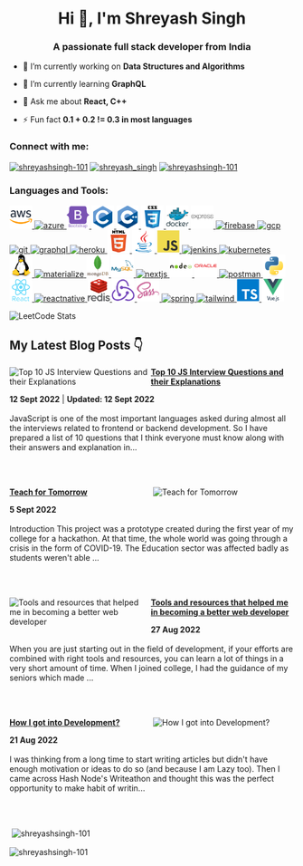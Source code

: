 <h1 align="center">Hi 👋, I'm Shreyash Singh</h1>
<h3 align="center">A passionate full stack developer from India</h3>

<!--

<p align="left"> <img src="https://komarev.com/ghpvc/?username=shreyashsingh-101&label=Profile%20views&color=0e75b6&style=flat" alt="shreyashsingh-101" /> </p>

 <p align="left"> <a href="https://github.com/ryo-ma/github-profile-trophy"><img src="https://github-profile-trophy.vercel.app/?username=shreyashsingh-101" alt="shreyashsingh-101" /></a> </p>

-->
- 🔭 I’m currently working on **Data Structures and Algorithms**

- 🌱 I’m currently learning **GraphQL**

- 💬 Ask me about **React, C++**

- ⚡ Fun fact **0.1 + 0.2 != 0.3 in most languages**

<h3 align="left">Connect with me:</h3>
<p align="left">
<a href="https://linkedin.com/in/shreyashsingh-101" target="blank"><img align="center" src="https://raw.githubusercontent.com/rahuldkjain/github-profile-readme-generator/master/src/images/icons/Social/linked-in-alt.svg" alt="shreyashsingh-101" height="30" width="40" /></a>
<a href="https://www.hackerrank.com/shreyash_singh" target="blank"><img align="center" src="https://raw.githubusercontent.com/rahuldkjain/github-profile-readme-generator/master/src/images/icons/Social/hackerrank.svg" alt="shreyash_singh" height="30" width="40" /></a>
<a href="https://www.leetcode.com/shreyashsingh-101" target="blank"><img align="center" src="https://raw.githubusercontent.com/rahuldkjain/github-profile-readme-generator/master/src/images/icons/Social/leet-code.svg" alt="shreyashsingh-101" height="30" width="40" /></a>
</p>

<h3 align="left">Languages and Tools:</h3>
<p align="left"> <a href="https://aws.amazon.com" target="_blank" rel="noreferrer"> <img src="https://raw.githubusercontent.com/devicons/devicon/master/icons/amazonwebservices/amazonwebservices-original-wordmark.svg" alt="aws" width="40" height="40"/> </a> <a href="https://azure.microsoft.com/en-in/" target="_blank" rel="noreferrer"> <img src="https://www.vectorlogo.zone/logos/microsoft_azure/microsoft_azure-icon.svg" alt="azure" width="40" height="40"/> </a> <a href="https://getbootstrap.com" target="_blank" rel="noreferrer"> <img src="https://raw.githubusercontent.com/devicons/devicon/master/icons/bootstrap/bootstrap-plain-wordmark.svg" alt="bootstrap" width="40" height="40"/> </a> <a href="https://www.cprogramming.com/" target="_blank" rel="noreferrer"> <img src="https://raw.githubusercontent.com/devicons/devicon/master/icons/c/c-original.svg" alt="c" width="40" height="40"/> </a> <a href="https://www.w3schools.com/cpp/" target="_blank" rel="noreferrer"> <img src="https://raw.githubusercontent.com/devicons/devicon/master/icons/cplusplus/cplusplus-original.svg" alt="cplusplus" width="40" height="40"/> </a> <a href="https://www.w3schools.com/css/" target="_blank" rel="noreferrer"> <img src="https://raw.githubusercontent.com/devicons/devicon/master/icons/css3/css3-original-wordmark.svg" alt="css3" width="40" height="40"/> </a> <a href="https://www.docker.com/" target="_blank" rel="noreferrer"> <img src="https://raw.githubusercontent.com/devicons/devicon/master/icons/docker/docker-original-wordmark.svg" alt="docker" width="40" height="40"/> </a> <a href="https://expressjs.com" target="_blank" rel="noreferrer"> <img src="https://raw.githubusercontent.com/devicons/devicon/master/icons/express/express-original-wordmark.svg" alt="express" width="40" height="40"/> </a> <a href="https://firebase.google.com/" target="_blank" rel="noreferrer"> <img src="https://www.vectorlogo.zone/logos/firebase/firebase-icon.svg" alt="firebase" width="40" height="40"/> </a> <a href="https://cloud.google.com" target="_blank" rel="noreferrer"> <img src="https://www.vectorlogo.zone/logos/google_cloud/google_cloud-icon.svg" alt="gcp" width="40" height="40"/> </a> <a href="https://git-scm.com/" target="_blank" rel="noreferrer"> <img src="https://www.vectorlogo.zone/logos/git-scm/git-scm-icon.svg" alt="git" width="40" height="40"/> </a> <a href="https://graphql.org" target="_blank" rel="noreferrer"> <img src="https://www.vectorlogo.zone/logos/graphql/graphql-icon.svg" alt="graphql" width="40" height="40"/> </a> <a href="https://heroku.com" target="_blank" rel="noreferrer"> <img src="https://www.vectorlogo.zone/logos/heroku/heroku-icon.svg" alt="heroku" width="40" height="40"/> </a> <a href="https://www.w3.org/html/" target="_blank" rel="noreferrer"> <img src="https://raw.githubusercontent.com/devicons/devicon/master/icons/html5/html5-original-wordmark.svg" alt="html5" width="40" height="40"/> </a> <a href="https://www.java.com" target="_blank" rel="noreferrer"> <img src="https://raw.githubusercontent.com/devicons/devicon/master/icons/java/java-original.svg" alt="java" width="40" height="40"/> </a> <a href="https://developer.mozilla.org/en-US/docs/Web/JavaScript" target="_blank" rel="noreferrer"> <img src="https://raw.githubusercontent.com/devicons/devicon/master/icons/javascript/javascript-original.svg" alt="javascript" width="40" height="40"/> </a> <a href="https://www.jenkins.io" target="_blank" rel="noreferrer"> <img src="https://www.vectorlogo.zone/logos/jenkins/jenkins-icon.svg" alt="jenkins" width="40" height="40"/> </a> <a href="https://kubernetes.io" target="_blank" rel="noreferrer"> <img src="https://www.vectorlogo.zone/logos/kubernetes/kubernetes-icon.svg" alt="kubernetes" width="40" height="40"/> </a> <a href="https://www.linux.org/" target="_blank" rel="noreferrer"> <img src="https://raw.githubusercontent.com/devicons/devicon/master/icons/linux/linux-original.svg" alt="linux" width="40" height="40"/> </a> <a href="https://materializecss.com/" target="_blank" rel="noreferrer"> <img src="https://raw.githubusercontent.com/prplx/svg-logos/5585531d45d294869c4eaab4d7cf2e9c167710a9/svg/materialize.svg" alt="materialize" width="40" height="40"/> </a> <a href="https://www.mongodb.com/" target="_blank" rel="noreferrer"> <img src="https://raw.githubusercontent.com/devicons/devicon/master/icons/mongodb/mongodb-original-wordmark.svg" alt="mongodb" width="40" height="40"/> </a> <a href="https://www.mysql.com/" target="_blank" rel="noreferrer"> <img src="https://raw.githubusercontent.com/devicons/devicon/master/icons/mysql/mysql-original-wordmark.svg" alt="mysql" width="40" height="40"/> </a> <a href="https://nextjs.org/" target="_blank" rel="noreferrer"> <img src="https://cdn.worldvectorlogo.com/logos/nextjs-2.svg" alt="nextjs" width="40" height="40"/> </a> <a href="https://nodejs.org" target="_blank" rel="noreferrer"> <img src="https://raw.githubusercontent.com/devicons/devicon/master/icons/nodejs/nodejs-original-wordmark.svg" alt="nodejs" width="40" height="40"/> </a> <a href="https://www.oracle.com/" target="_blank" rel="noreferrer"> <img src="https://raw.githubusercontent.com/devicons/devicon/master/icons/oracle/oracle-original.svg" alt="oracle" width="40" height="40"/> </a> <a href="https://postman.com" target="_blank" rel="noreferrer"> <img src="https://www.vectorlogo.zone/logos/getpostman/getpostman-icon.svg" alt="postman" width="40" height="40"/> </a> <a href="https://www.python.org" target="_blank" rel="noreferrer"> <img src="https://raw.githubusercontent.com/devicons/devicon/master/icons/python/python-original.svg" alt="python" width="40" height="40"/> </a> <a href="https://reactjs.org/" target="_blank" rel="noreferrer"> <img src="https://raw.githubusercontent.com/devicons/devicon/master/icons/react/react-original-wordmark.svg" alt="react" width="40" height="40"/> </a> <a href="https://reactnative.dev/" target="_blank" rel="noreferrer"> <img src="https://reactnative.dev/img/header_logo.svg" alt="reactnative" width="40" height="40"/> </a> <a href="https://redis.io" target="_blank" rel="noreferrer"> <img src="https://raw.githubusercontent.com/devicons/devicon/master/icons/redis/redis-original-wordmark.svg" alt="redis" width="40" height="40"/> </a> <a href="https://redux.js.org" target="_blank" rel="noreferrer"> <img src="https://raw.githubusercontent.com/devicons/devicon/master/icons/redux/redux-original.svg" alt="redux" width="40" height="40"/> </a> <a href="https://sass-lang.com" target="_blank" rel="noreferrer"> <img src="https://raw.githubusercontent.com/devicons/devicon/master/icons/sass/sass-original.svg" alt="sass" width="40" height="40"/> </a> <a href="https://spring.io/" target="_blank" rel="noreferrer"> <img src="https://www.vectorlogo.zone/logos/springio/springio-icon.svg" alt="spring" width="40" height="40"/> </a> <a href="https://tailwindcss.com/" target="_blank" rel="noreferrer"> <img src="https://www.vectorlogo.zone/logos/tailwindcss/tailwindcss-icon.svg" alt="tailwind" width="40" height="40"/> </a> <a href="https://www.typescriptlang.org/" target="_blank" rel="noreferrer"> <img src="https://raw.githubusercontent.com/devicons/devicon/master/icons/typescript/typescript-original.svg" alt="typescript" width="40" height="40"/> </a> <a href="https://vuejs.org/" target="_blank" rel="noreferrer"> <img src="https://raw.githubusercontent.com/devicons/devicon/master/icons/vuejs/vuejs-original-wordmark.svg" alt="vuejs" width="40" height="40"/> </a> </p>

![LeetCode Stats](https://leetcard.jacoblin.cool/shreyashsingh-101?theme=dark&font=Roboto&ext=activity)

## My Latest Blog Posts 👇
<!-- HASHNODE_BLOG:START -->
<p align="left">
<a href="https://shreyashsingh101.hashnode.dev/top-10-js-interview-questions-and-their-explanations" title="Top 10 JS Interview Questions and their Explanations"><img src="https://cdn.hashnode.com/res/hashnode/image/upload/v1662992983551/bfozyPrn9.jpg" alt="Top 10 JS Interview Questions and their Explanations" width="250px" align="left" /></a>
<a href="https://shreyashsingh101.hashnode.dev/top-10-js-interview-questions-and-their-explanations" title="Top 10 JS Interview Questions and their Explanations"><strong>Top 10 JS Interview Questions and their Explanations</strong></a>
<div><strong>12 Sept 2022</strong> | <strong>Updated: 12 Sept 2022</strong></div>
<br/> JavaScript is one of the most important languages asked during almost all the interviews related to frontend or backend development. So I have prepared a list of 10 questions that I think everyone must know along with their answers and explanation in... </p> <br/> <br/>
<p align="left">
<a href="https://shreyashsingh101.hashnode.dev/teach-for-tomorrow" title="Teach for Tomorrow"><img src="https://cdn.hashnode.com/res/hashnode/image/unsplash/zFSo6bnZJTw/upload/v1662324927890/9Vu6XY-bo.jpeg" alt="Teach for Tomorrow" width="250px" align="right" /></a>
<a href="https://shreyashsingh101.hashnode.dev/teach-for-tomorrow" title="Teach for Tomorrow"><strong>Teach for Tomorrow</strong></a>
<div><strong>5 Sept 2022</strong></div>
<br/> Introduction
This project was a prototype created during the first year of my college for a hackathon.
At that time, the whole world was going through a crisis in the form of COVID-19.
The Education sector was affected badly as students weren't able ... </p> <br/> <br/>
<p align="left">
<a href="https://shreyashsingh101.hashnode.dev/tools-and-resources-that-helped-me-in-becoming-a-better-web-developer" title="Tools and resources that helped me in becoming a better web developer"><img src="https://cdn.hashnode.com/res/hashnode/image/unsplash/9SoCnyQmkzI/upload/v1661350085413/coJt7-Xd8.jpeg" alt="Tools and resources that helped me in becoming a better web developer" width="250px" align="left" /></a>
<a href="https://shreyashsingh101.hashnode.dev/tools-and-resources-that-helped-me-in-becoming-a-better-web-developer" title="Tools and resources that helped me in becoming a better web developer"><strong>Tools and resources that helped me in becoming a better web developer</strong></a>
<div><strong>27 Aug 2022</strong></div>
<br/> When you are just starting out in the field of development, if your efforts are combined with right tools and resources, you can learn a lot of things in a very short amount of time.
When I joined college, I had the guidance of my seniors which made ... </p> <br/> <br/>
<p align="left">
<a href="https://shreyashsingh101.hashnode.dev/how-i-got-into-development" title="How I got into Development?"><img src="https://cdn.hashnode.com/res/hashnode/image/unsplash/4Mw7nkQDByk/upload/v1661107145716/MAHh2NtQit.jpeg" alt="How I got into Development?" width="250px" align="right" /></a>
<a href="https://shreyashsingh101.hashnode.dev/how-i-got-into-development" title="How I got into Development?"><strong>How I got into Development?</strong></a>
<div><strong>21 Aug 2022</strong></div>
<br/> I was thinking from a long time to start writing articles but didn't have enough motivation or ideas to do so (and because I am Lazy too).
Then I came across Hash Node's Writeathon  and thought this was the perfect opportunity to make habit of writin... </p> <br/> <br/>
<!-- HASHNODE_BLOG:END -->


<!--
<p><img align="left" src="https://github-readme-stats.vercel.app/api/top-langs?username=shreyashsingh-101&show_icons=true&locale=en&layout=compact" alt="shreyashsingh-101" /></p>
-->

<p>&nbsp;<img align="center" src="https://github-readme-stats.vercel.app/api?username=shreyashsingh-101&show_icons=true&locale=en" alt="shreyashsingh-101" /></p>

<p><img align="center" src="https://github-readme-streak-stats.herokuapp.com/?user=shreyashsingh-101&" alt="shreyashsingh-101" /></p>
